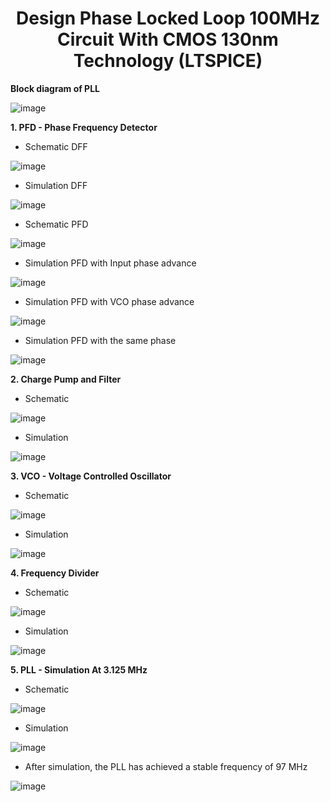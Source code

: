 
<div align="center">

<h1>Design Phase Locked Loop 100MHz Circuit With CMOS 130nm Technology (LTSPICE)</h1>
</div>

**Block diagram of PLL**


![image](https://github.com/trong420/pll/assets/90754954/d6bc4fe4-8550-4429-8803-8a4a6f729901)


**1. PFD - Phase Frequency Detector** 

- Schematic DFF

![image](https://github.com/trong420/pll/assets/90754954/4cab92ea-54e0-4a4b-a788-659aa8c1380c)

- Simulation DFF

![image](https://github.com/trong420/pll/assets/90754954/aa5d06ee-20c6-4984-bfff-ca14e96c1860)

- Schematic PFD

![image](https://github.com/trong420/pll/assets/90754954/9de4c38d-c68b-4ada-bd4a-7d01aaadfb8b)

- Simulation PFD with Input phase advance

![image](https://github.com/trong420/pll/assets/90754954/4bee8237-04b5-4306-99b8-96d96b9ab4a6)

- Simulation PFD with VCO phase advance

![image](https://github.com/trong420/pll/assets/90754954/f856c4c1-5539-4b8c-a54c-6f9ff100b962)

- Simulation PFD with the same phase

![image](https://github.com/trong420/pll/assets/90754954/6952c969-97d4-45d8-8493-34653f1f24e6)


**2. Charge Pump and Filter** 

- Schematic

![image](https://github.com/trong420/pll/assets/90754954/92ce12f3-da92-4350-8db8-ba7c45bc446c)


- Simulation

![image](https://github.com/trong420/pll/assets/90754954/38ec9d5f-af16-42c9-9f10-c09a54deb98a)


**3. VCO - Voltage Controlled Oscillator** 

- Schematic

![image](https://github.com/trong420/pll/assets/90754954/4fefe4a0-22a5-468e-b0bf-9600235f1e2c)


- Simulation

![image](https://github.com/trong420/pll/assets/90754954/fb03636e-8b7a-44ee-8044-6e16d186ba82)


**4. Frequency Divider** 

- Schematic

![image](https://github.com/trong420/pll/assets/90754954/d0098378-0c50-405b-9f0a-6da2dd8cb831)


- Simulation

![image](https://github.com/trong420/pll/assets/90754954/5d4f1f94-9300-407f-9d15-c6e34aa451ae)


**5. PLL - Simulation At 3.125 MHz** 

- Schematic


![image](https://github.com/trong420/pll/assets/90754954/112a515f-bc4c-4630-9d5e-bb72b78f739c)


- Simulation

![image](https://github.com/trong420/pll/assets/90754954/46754122-8377-44e2-b121-6d237ee6b796)

- After simulation, the PLL has achieved a stable frequency of 97 MHz


![image](https://github.com/trong420/pll/assets/90754954/e37c04e7-75d9-4b4c-8a1c-eb3f2651db43)



